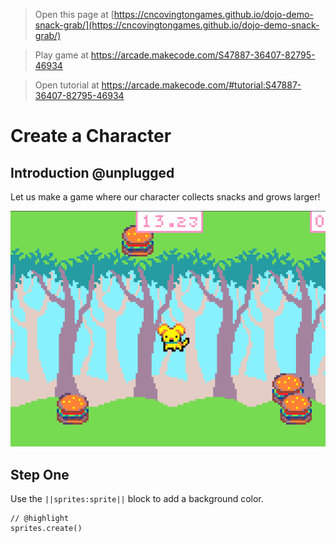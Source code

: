  
> Open this page at [https://cncovingtongames.github.io/dojo-demo-snack-grab/](https://cncovingtongames.github.io/dojo-demo-snack-grab/)

> Play game at https://arcade.makecode.com/S47887-36407-82795-46934

> Open tutorial at https://arcade.makecode.com/#tutorial:S47887-36407-82795-46934

# Create a Character

## Introduction @unplugged

Let us make a game where our character collects snacks and grows larger!

![Gameplay animation](https://raw.githubusercontent.com/cncovingtongames/dojo-demo-snack-grab/master/demoImages/Gameplay2.gif)

## Step One

Use the ``||sprites:sprite||`` block to add a background color.

```blocks
// @highlight
sprites.create()
```
